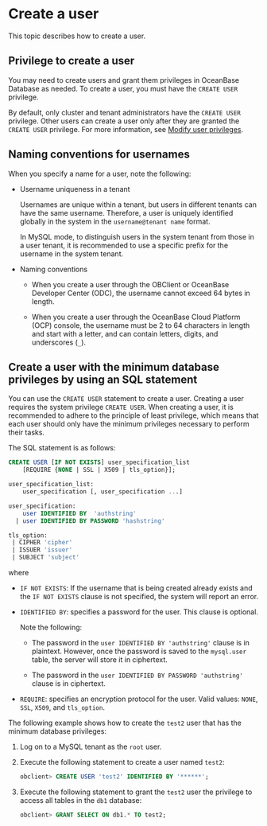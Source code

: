 # Create a user

This topic describes how to create a user.

## Privilege to create a user

You may need to create users and grant them privileges in OceanBase Database as needed. To create a user, you must have the `CREATE USER` privilege.

By default, only cluster and tenant administrators have the `CREATE USER` privilege. Other users can create a user only after they are granted the `CREATE USER` privilege. For more information, see [Modify user privileges](../200.permission-of-mysql-mode/500.modify-user-permissions-of-mysql-mode.md).

## Naming conventions for usernames

When you specify a name for a user, note the following:

* Username uniqueness in a tenant

   Usernames are unique within a tenant, but users in different tenants can have the same username. Therefore, a user is uniquely identified globally in the system in the `username@tenant name` format.

   In MySQL mode, to distinguish users in the system tenant from those in a user tenant, it is recommended to use a specific prefix for the username in the system tenant.

* Naming conventions

   * When you create a user through the OBClient or OceanBase Developer Center (ODC), the username cannot exceed 64 bytes in length.

   * When you create a user through the OceanBase Cloud Platform (OCP) console, the username must be 2 to 64 characters in length and start with a letter, and can contain letters, digits, and underscores (`_`).

## Create a user with the minimum database privileges by using an SQL statement

You can use the `CREATE USER` statement to create a user. Creating a user requires the system privilege `CREATE USER`. When creating a user, it is recommended to adhere to the principle of least privilege, which means that each user should only have the minimum privileges necessary to perform their tasks.

The SQL statement is as follows:

```sql
CREATE USER [IF NOT EXISTS] user_specification_list
    [REQUIRE {NONE | SSL | X509 | tls_option}];

user_specification_list:
    user_specification [, user_specification ...]

user_specification:
    user IDENTIFIED BY  'authstring'
  | user IDENTIFIED BY PASSWORD 'hashstring'

tls_option:
 | CIPHER 'cipher'
 | ISSUER 'issuer'
 | SUBJECT 'subject'
```

where

* `IF NOT EXISTS`: If the username that is being created already exists and the `IF NOT EXISTS` clause is not specified, the system will report an error.

* `IDENTIFIED BY`: specifies a password for the user. This clause is optional.

   Note the following:

   * The password in the `user IDENTIFIED BY 'authstring'` clause is in plaintext. However, once the password is saved to the `mysql.user` table, the server will store it in ciphertext.

   * The password in the `user IDENTIFIED BY PASSWORD 'authstring'` clause is in ciphertext.

* `REQUIRE`: specifies an encryption protocol for the user. Valid values: `NONE`, `SSL`, `X509`, and `tls_option`.

The following example shows how to create the `test2` user that has the minimum database privileges:

1. Log on to a MySQL tenant as the `root` user.

2. Execute the following statement to create a user named `test2`:

   ```sql
   obclient> CREATE USER 'test2' IDENTIFIED BY '******';
   ```

3. Execute the following statement to grant the `test2` user the privilege to access all tables in the `db1` database:

   ```sql
   obclient> GRANT SELECT ON db1.* TO test2;
   ```

